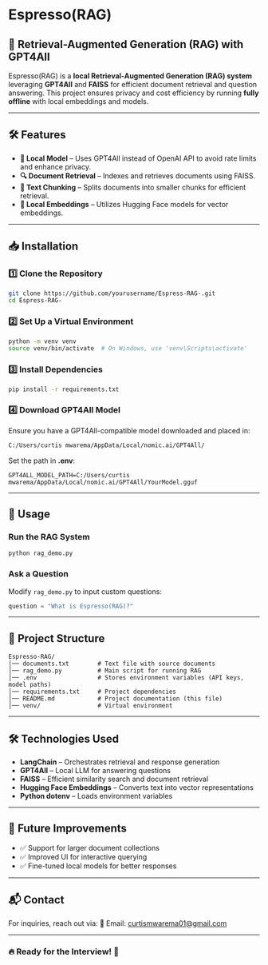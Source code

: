 # Espresso(RAG)

## 🚀 Retrieval-Augmented Generation (RAG) with GPT4All

Espresso(RAG) is a **local Retrieval-Augmented Generation (RAG) system** leveraging **GPT4All** and **FAISS** for efficient document retrieval and question answering. This project ensures privacy and cost efficiency by running **fully offline** with local embeddings and models.

---

## 🛠 Features
- **💾 Local Model** – Uses GPT4All instead of OpenAI API to avoid rate limits and enhance privacy.
- **🔍 Document Retrieval** – Indexes and retrieves documents using FAISS.
- **📄 Text Chunking** – Splits documents into smaller chunks for efficient retrieval.
- **🧠 Local Embeddings** – Utilizes Hugging Face models for vector embeddings.

---

## 📥 Installation

### 1️⃣ **Clone the Repository**
```sh
git clone https://github.com/yourusername/Espress-RAG-.git
cd Espress-RAG-
```

### 2️⃣ **Set Up a Virtual Environment**
```sh
python -m venv venv
source venv/bin/activate  # On Windows, use 'venv\Scripts\activate'
```

### 3️⃣ **Install Dependencies**
```sh
pip install -r requirements.txt
```

### 4️⃣ **Download GPT4All Model**
Ensure you have a GPT4All-compatible model downloaded and placed in:
```sh
C:/Users/curtis mwarema/AppData/Local/nomic.ai/GPT4All/
```

Set the path in **.env**:
```env
GPT4ALL_MODEL_PATH=C:/Users/curtis mwarema/AppData/Local/nomic.ai/GPT4All/YourModel.gguf
```

---

## 🚀 Usage

### **Run the RAG System**
```sh
python rag_demo.py
```

### **Ask a Question**
Modify `rag_demo.py` to input custom questions:
```python
question = "What is Espresso(RAG)?"
```
---

## 📜 Project Structure
```
Espresso-RAG/
│── documents.txt        # Text file with source documents
│── rag_demo.py          # Main script for running RAG
│── .env                 # Stores environment variables (API keys, model paths)
│── requirements.txt     # Project dependencies
│── README.md            # Project documentation (this file)
│── venv/                # Virtual environment
```
---

## 🛠 Technologies Used
- **LangChain** – Orchestrates retrieval and response generation
- **GPT4All** – Local LLM for answering questions
- **FAISS** – Efficient similarity search and document retrieval
- **Hugging Face Embeddings** – Converts text into vector representations
- **Python dotenv** – Loads environment variables

---

## 🎯 Future Improvements
- ✅ Support for larger document collections
- ✅ Improved UI for interactive querying
- ✅ Fine-tuned local models for better responses

---

## 📬 Contact
For inquiries, reach out via:
📧 Email: curtismwarema01@gmail.com

---

### 🔥 Ready for the Interview! 🎤

